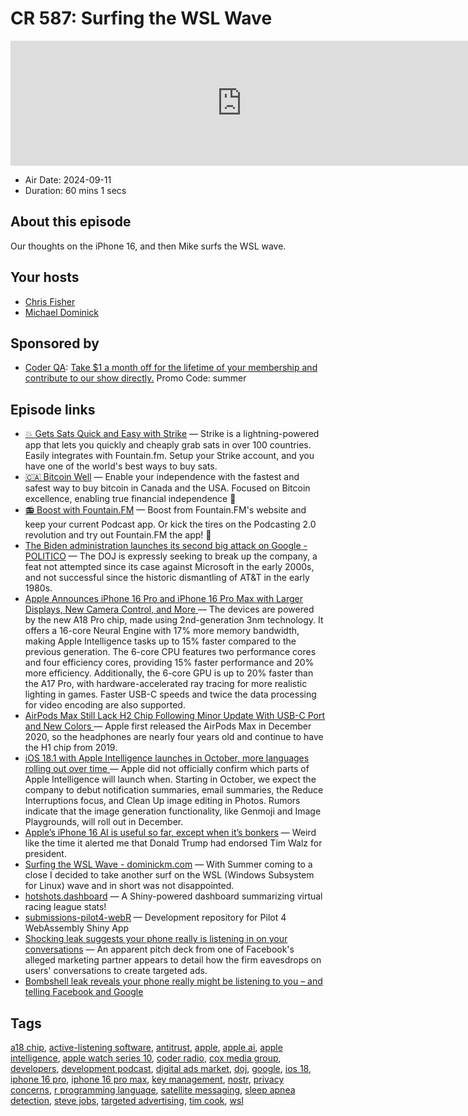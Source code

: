 # CR 587: Surfing the WSL Wave

<iframe src="https://player.fireside.fm/v2/MLf2ZzhC+mYX3L3aT?theme=dark" width="740" height="200" frameborder="0" scrolling="no"></iframe>

* Air Date: 2024-09-11
* Duration: 60 mins 1 secs

## About this episode

Our thoughts on the iPhone 16, and then Mike surfs the WSL wave.

## Your hosts
* [Chris Fisher](https://coder.show/hosts/chrislas)
* [Michael Dominick](https://coder.show/hosts/michael)

## Sponsored by

  * [Coder QA](https://jupitersignal.memberful.com/checkout?plan=53744&coupon=summer): [Take $1 a month off for the lifetime of your membership and contribute to our show directly.](https://jupitersignal.memberful.com/checkout?plan=53744&coupon=summer) Promo Code: summer



## Episode links

  * [💥 Gets Sats Quick and Easy with Strike](https://strike.me/ "💥 Gets Sats Quick and Easy with Strike") — Strike is a lightning-powered app that lets you quickly and cheaply grab sats in over 100 countries. Easily integrates with Fountain.fm. Setup your Strike account, and you have one of the world's best ways to buy sats.
  * [🇨🇦 Bitcoin Well](https://bitcoinwell.com/ "🇨🇦 Bitcoin Well") — Enable your independence with the fastest and safest way to buy bitcoin in Canada and the USA. Focused on Bitcoin excellence, enabling true financial independence 🥇 
  * [📻 Boost with Fountain.FM](https://fountain.fm/ "📻 Boost with Fountain.FM") — Boost from Fountain.FM's website and keep your current Podcast app. Or kick the tires on the Podcasting 2.0 revolution and try out Fountain.FM the app! 🚀
  * [The Biden administration launches its second big attack on Google - POLITICO](https://www.politico.com/news/2024/09/09/biden-administration-google-antitrust-00177843 "The Biden administration launches its second big attack on Google - POLITICO") — The DOJ is expressly seeking to break up the company, a feat not attempted since its case against Microsoft in the early 2000s, and not successful since the historic dismantling of AT&T in the early 1980s.
  * [Apple Announces iPhone 16 Pro and iPhone 16 Pro Max with Larger Displays, New Camera Control, and More ](https://www.macrumors.com/2024/09/09/apple-announces-iphone-16-pro/ "Apple Announces iPhone 16 Pro and iPhone 16 Pro Max with Larger Displays, New Camera Control, and More ") — The devices are powered by the new A18 Pro chip, made using 2nd-generation 3nm technology. It offers a 16-core Neural Engine with 17% more memory bandwidth, making Apple Intelligence tasks up to 15% faster compared to the previous generation. The 6-core CPU features two performance cores and four efficiency cores, providing 15% faster performance and 20% more efficiency. Additionally, the 6-core GPU is up to 20% faster than the A17 Pro, with hardware-accelerated ray tracing for more realistic lighting in games. Faster USB-C speeds and twice the data processing for video encoding are also supported.
  * [AirPods Max Still Lack H2 Chip Following Minor Update With USB-C Port and New Colors ](https://www.macrumors.com/2024/09/10/airpods-max-still-lack-h2-chip/ "AirPods Max Still Lack H2 Chip Following Minor Update With USB-C Port and New Colors ") — Apple first released the AirPods Max in December 2020, so the headphones are nearly four years old and continue to have the H1 chip from 2019.
  * [iOS 18.1 with Apple Intelligence launches in October, more languages rolling out over time ](https://9to5mac.com/2024/09/09/ios-18-1-apple-intelligence-languages-october/ "iOS 18.1 with Apple Intelligence launches in October, more languages rolling out over time ") — Apple did not officially confirm which parts of Apple Intelligence will launch when. Starting in October, we expect the company to debut notification summaries, email summaries, the Reduce Interruptions focus, and Clean Up image editing in Photos. Rumors indicate that the image generation functionality, like Genmoji and Image Playgrounds, will roll out in December.
  * [Apple’s iPhone 16 AI is useful so far, except when it’s bonkers](https://www.washingtonpost.com/technology/2024/09/09/iphone-16-apple-intelligence-ai-event-2024/ "Apple’s iPhone 16 AI is useful so far, except when it’s bonkers") — Weird like the time it alerted me that Donald Trump had endorsed Tim Walz for president. 
  * [Surfing the WSL Wave - dominickm.com](https://dominickm.com/surfing-the-wsl-wave/ "Surfing the WSL Wave - dominickm.com") — With Summer coming to a close I decided to take another surf on the WSL (Windows Subsystem for Linux) wave and in short was not disappointed. 
  * [hotshots.dashboard](https://github.com/rpodcast/hotshots.dashboard "hotshots.dashboard") — A Shiny-powered dashboard summarizing virtual racing league stats!
  * [submissions-pilot4-webR](https://github.com/RConsortium/submissions-pilot4-webR "submissions-pilot4-webR") — Development repository for Pilot 4 WebAssembly Shiny App
  * [Shocking leak suggests your phone really is listening in on your conversations](https://www.dailymail.co.uk/sciencetech/article-13805393/Facebook-partner-brags-listening-phones-microphone-serve-ads.html "Shocking leak suggests your phone really is listening in on your conversations") — An apparent pitch deck from one of Facebook's alleged marketing partner appears to detail how the firm eavesdrops on users' conversations to create targeted ads. 
  * [Bombshell leak reveals your phone really might be listening to you – and telling Facebook and Google ](https://www.mirror.co.uk/news/weird-news/bombshell-leak-reveals-your-phone-33588389 "Bombshell leak reveals your phone really might be listening to you – and telling Facebook and Google ")



## Tags

[a18 chip](https://coder.show/tags/a18%20chip), [active-listening software](https://coder.show/tags/active-listening%20software), [antitrust](https://coder.show/tags/antitrust), [apple](https://coder.show/tags/apple), [apple ai](https://coder.show/tags/apple%20ai), [apple intelligence](https://coder.show/tags/apple%20intelligence), [apple watch series 10](https://coder.show/tags/apple%20watch%20series%2010), [coder radio](https://coder.show/tags/coder%20radio), [cox media group](https://coder.show/tags/cox%20media%20group), [developers](https://coder.show/tags/developers), [development podcast](https://coder.show/tags/development%20podcast), [digital ads market](https://coder.show/tags/digital%20ads%20market), [doj](https://coder.show/tags/doj), [google](https://coder.show/tags/google), [ios 18](https://coder.show/tags/ios%2018), [iphone 16 pro](https://coder.show/tags/iphone%2016%20pro), [iphone 16 pro max](https://coder.show/tags/iphone%2016%20pro%20max), [key management](https://coder.show/tags/key%20management), [nostr](https://coder.show/tags/nostr), [privacy concerns](https://coder.show/tags/privacy%20concerns), [r programming language](https://coder.show/tags/r%20programming%20language), [satellite messaging](https://coder.show/tags/satellite%20messaging), [sleep apnea detection](https://coder.show/tags/sleep%20apnea%20detection), [steve jobs](https://coder.show/tags/steve%20jobs), [targeted advertising](https://coder.show/tags/targeted%20advertising), [tim cook](https://coder.show/tags/tim%20cook), [wsl](https://coder.show/tags/wsl)